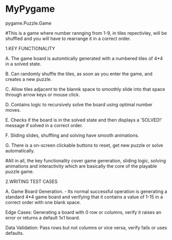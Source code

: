 # MyPygame
pygame.Puzzle.Game

#This is a game where number rannging from 1-9, in tiles repectivley, will be shuffled and you will have to rearrange it in a correct order.

1.KEY FUNCTIONALITY

A. The game board is automtically generated with a numbered tiles of 4*4 in a solved state.

B. Can randomly shuffle the tiles, as soon as you enter the game, and creates a new puzzle.

C. Allow tiles adjacent to the blannk space to smoothly slide into that space through arrow keys or mouse click.

D. Contains logic to recursively solve the board using optimal number moves.

E. Checks if the board is in the solved state and then displays a 'SOLVED!' message if solved in a correct order.

F. Sliding slides, shuffling and solving have smooth animations.

G. There is a on-screen clickable buttons to reset, get new puzzle or solve automatically.

#All in all, the key functionality cover game generation, sliding logic, solving animations and interactivity which are basically the core of the playable puzzle game.

2.WRITING TEST CASES

A. Game Board Generation.
    - Its normal successful operation is generating a standard 4*4 game board and verifying that it contains a value of 1-15 in a correct order with one blank space.
		
  Edge Cases: Generating a board with 0 row or columns, verify it raises an error or returns a default 1x1 board.
	
  Data Validation: Pass rows but not columns or vice versa, verify fails or uses defaults.

